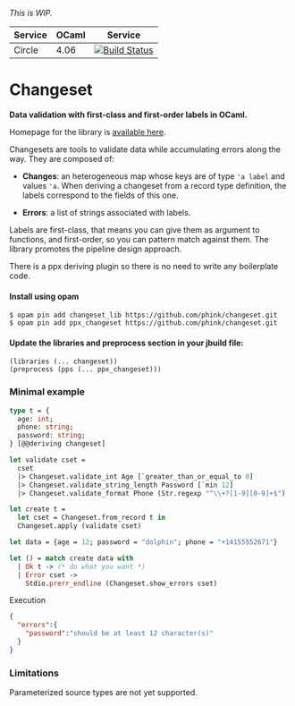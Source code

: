 *This is WIP.*

| Service | OCaml | Service |
| ------- | ----- | ------- |
| Circle  | 4.06  |[![Build Status](https://circleci.com/gh/phink/changeset/tree/develop.svg?style=svg)](https://circleci.com/gh/phink/changeset/tree/develop) |

# Changeset

**Data validation with first-class and first-order labels in OCaml.**

Homepage for the library is
[available here](https://phink.github.io/changeset/changeset/index.html).

Changesets are tools to validate data while accumulating errors along the way.
They are composed of:

- **Changes**: an heterogeneous map whose keys are of type `'a label` and
values `'a`.
When deriving a changeset from a record type definition, the labels
correspond to the fields of this one.

- **Errors**: a list of strings associated with labels.

Labels are first-class, that means you can give them as argument to functions,
and first-order, so you can pattern match against them. The library
promotes the pipeline design approach.

There is a ppx deriving plugin so there is no need to write any
boilerplate code.

#### Install using opam
```
$ opam pin add changeset_lib https://github.com/phink/changeset.git
$ opam pin add ppx_changeset https://github.com/phink/changeset.git
```

#### Update the libraries and preprocess section in your jbuild file:

```
(libraries (... changeset))
(preprocess (pps (... ppx_changeset)))
```

### Minimal example

```ocaml
type t = {
  age: int;
  phone: string;
  password: string;
} [@@deriving changeset]

let validate cset =
  cset
  |> Changeset.validate_int Age [`greater_than_or_equal_to 0]
  |> Changeset.validate_string_length Password [`min 12]
  |> Changeset.validate_format Phone (Str.regexp "^\\+?[1-9][0-9]+$")

let create t =
  let cset = Changeset.from_record t in
  Changeset.apply (validate cset)

let data = {age = 12; password = "dolphin"; phone = "+14155552671"}

let () = match create data with
  | Ok t -> (* do what you want *)
  | Error cset ->
    Stdio.prerr_endline (Changeset.show_errors cset)
```

Execution

```json
{
  "errors":{
    "password":"should be at least 12 character(s)"
  }
}
```

### Limitations

Parameterized source types are not yet supported.
